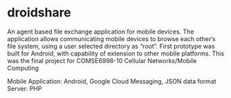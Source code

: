 droidshare
==========
An agent based file exchange application for mobile devices. The application allows communicating mobile devices to browse each other’s file system, using a user selected directory as “root”. First prototype was built for Android, with capability of extension to other mobile platforms. This was the final project for COMSE6998-10 Cellular Networks/Mobile Computing

Mobile Application: Android, Google Cloud Messaging, JSON data format 
Server: PHP

